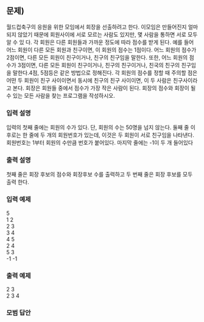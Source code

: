 ﻿## 문제)
월드컵축구의 응원을 위한 모임에서 회장을 선출하려고 한다. 이모임은 만들어진지 얼마 되지
않았기 때문에 회원사이에 서로 모르는 사람도 있지만, 몇 사람을 통하면 서로 모두 알 수 있
다.
각 회원은 다른 회원들과 가까운 정도에 따라 점수를 받게 된다.
예를 들어 어느 회원이 다른 모든 회원과 친구이면, 이 회원의 점수는 1점이다. 어느 회원의
점수가 2점이면, 다른 모든 회원이 친구이거나, 친구의 친구임을 말한다. 또한, 어느 회원의
점수가 3점이면, 다른 모든 회원이 친구이거나, 친구의 친구이거나, 친국의 친구의 친구임을
말한다.4점, 5점등은 같은 방법으로 정해진다.
각 회원의 점수를 정할 때 주의할 점은 어떤 두 회원이 친구 사이이면서 동시에 친구의 친구
사이이면, 이 두 사람은 친구사이라고 본다. 회장은 회원들 중에서 점수가 가장 작은 사람이
된다.
회장의 점수와 회장이 될 수 있는 모든 사람을 찾는 프로그램을 작성하시오.

### 입력 설명
입력의 첫째 줄에는 회원의 수가 있다.
단, 회원의 수는 50명을 넘지 않는다. 둘째 줄 이후로는 한 줄에 두 개의 회원번호가 있는데,
이것은 두 회원이 서로 친구임을 나타낸다. 회원번호는 1부터 회원의 수만큼 번호가 붙어있다.
마지막 줄에는 -1이 두 개 들어있다

### 출력 설명
첫째 줄은 회장 후보의 점수와 회장후보 수를 출력하고 두 번째 줄은 회장 후보를 모두 출력
한다.

### 입력 예제
5\
1 2\
2 3\
3 4\
4 5\
2 4\
5 3\
-1 -1

### 출력 예제
2 3\
2 3 4

### 모범 답안
``` Cpp

```